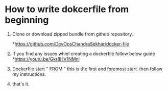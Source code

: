 
# How to write dokcerfile from beginning
1. Clone or download zipped bundle from github repository.

   *https://github.com/DevOpsChandraSekhar/docker-file

2. If you find any issues whiel creating a dockerfile follow below guide
   *https://youtu.be/Gkr8HV1NMnI

3. Dockerfile start " FROM " this is the first and foremost start.
    then follow my instructions.
	
4. that's it.
    
    
	
